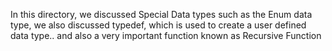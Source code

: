 In this directory, we discussed Special Data types
such as the Enum data type, we also discussed typedef, which is used to create a user defined 
data type.. and also a very important function
known as Recursive Function

